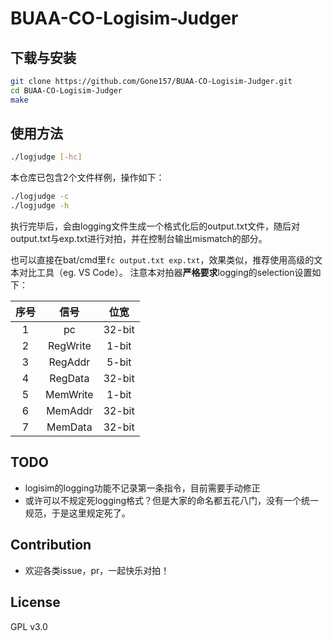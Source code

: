# BUAA-CO-Logisim-Judger

## 下载与安装
```bash
git clone https://github.com/Gone157/BUAA-CO-Logisim-Judger.git
cd BUAA-CO-Logisim-Judger
make
```

## 使用方法
```bash
./logjudge [-hc]
```
本仓库已包含2个文件样例，操作如下：
```bash
./logjudge -c
./logjudge -h
```
执行完毕后，会由logging文件生成一个格式化后的output.txt文件，随后对output.txt与exp.txt进行对拍，并在控制台输出mismatch的部分。

也可以直接在bat/cmd里`fc output.txt exp.txt`，效果类似，推荐使用高级的文本对比工具（eg. VS Code）。
注意本对拍器**严格要求**logging的selection设置如下：

| 序号  |   信号   |  位宽  |
| :---: | :------: | :----: |
|   1   |    pc    | 32-bit |
|   2   | RegWrite | 1-bit  |
|   3   | RegAddr  | 5-bit  |
|   4   | RegData  | 32-bit |
|   5   | MemWrite | 1-bit  |
|   6   | MemAddr  | 32-bit  |
|   7   | MemData  | 32-bit |

## TODO
- logisim的logging功能不记录第一条指令，目前需要手动修正
- 或许可以不规定死logging格式？但是大家的命名都五花八门，没有一个统一规范，于是这里规定死了。

## Contribution
- 欢迎各类issue，pr，一起快乐对拍！
  
## License
GPL v3.0